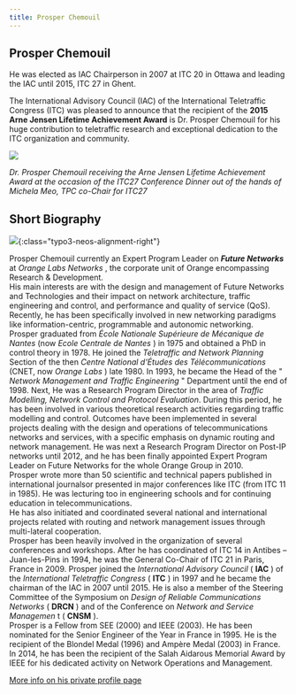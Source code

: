```yaml
---
title: Prosper Chemouil
---
```


## Prosper Chemouil

He was elected as IAC Chairperson in 2007 at ITC 20 in Ottawa and leading the IAC until 2015, ITC 27 in Ghent.


The International Advisory Council (IAC) of the International Teletraffic Congress (ITC) was pleased to announce that the recipient of the **2015 Arne Jensen Lifetime Achievement Award** is Dr. Prosper Chemouil for his huge contribution to teletraffic research and exceptional dedication to the ITC organization and community.

![]({{site.baseurl}}/assets/Persistent/prosperChemouil-itc27-award.jpg)

_Dr. Prosper Chemouil receiving the Arne Jensen Lifetime Achievement Award at the occasion of the ITC27 Conference Dinner out of the hands of Michela Meo, TPC co-Chair for ITC27_

## Short Biography

![]({{site.baseurl}}/assets/Persistent/prosperChemouil-150x179.jpg){:class="typo3-neos-alignment-right"}

Prosper Chemouil currently an Expert Program Leader on **_Future Networks_** at _Orange Labs Networks_ , the corporate unit of Orange encompassing Research & Development.<br/>
His main interests are with the design and management of Future Networks and Technologies and their impact on network architecture, traffic engineering and control, and performance and quality of service (QoS). Recently, he has been specifically involved in new networking paradigms like information-centric, programmable and autonomic networking.<br/>
Prosper graduated from _École Nationale Supérieure de Mécanique de Nantes_ (now _Ecole Centrale de Nantes_ ) in 1975 and obtained a PhD in control theory in 1978. He joined the _Teletraffic and Network Planning_ Section of the then _Centre National d'Études des Télécommunications_ (CNET, now _Orange Labs_ ) late 1980. In 1993, he became the Head of the " _Network Management and Traffic Engineering_ " Department until the end of 1998. Next, He was a Research Program Director in the area of _Traffic Modelling, Network Control and Protocol Evaluation_. During this period, he has been involved in various theoretical research activities regarding traffic modelling and control. Outcomes have been implemented in several projects dealing with the design and operations of telecommunications networks and services, with a specific emphasis on dynamic routing and network management. He was next a Research Program Director on Post-IP networks until 2012, and he has been finally appointed Expert Program Leader on Future Networks for the whole Orange Group in 2010.<br/>
Prosper wrote more than 50 scientific and technical papers published in international journalsor presented in major conferences like ITC (from ITC 11 in 1985). He was lecturing too in engineering schools and for continuing education in telecommunications.<br/>
He has also initiated and coordinated several national and international projects related with routing and network management issues through multi-lateral cooperation.<br/>
Prosper has been heavily involved in the organization of several conferences and workshops. After he has coordinated of ITC 14 in Antibes – Juan-les-Pins in 1994, he was the General Co-Chair of ITC 21 in Paris, France in 2009. Prosper joined the _International Advisory Council_ ( **IAC** ) of the _International Teletraffic Congress_ ( **ITC** ) in 1997 and he became the chairman of the IAC in 2007 until 2015. He is also a member of the Steering Committee of the Symposium on _Design of Reliable Communications Networks_ ( **DRCN** ) and of the Conference on _Network and Service Managemen_ t ( **CNSM** ).<br/>
Prosper is a Fellow from SEE (2000) and IEEE (2003). He has been nominated for the Senior Engineer of the Year in France in 1995. He is the recipient of the Blondel Medal (1996) and Ampère Medal (2003) in France. In 2014, he has been the recipient of the Salah Aidarous Memorial Award by IEEE for his dedicated activity on Network Operations and Management.

[More info on his private profile page](https://www.researchgate.net/profile/Prosper_Chemouil)
